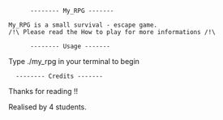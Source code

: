 
          -------- My_RPG -------

    My_RPG is a small survival - escape game.
    /!\ Please read the How to play for more informations /!\

          -------- Usage -------

   Type ./my_rpg in your terminal to begin

	  -------- Credits -------

   Thanks for reading !! 

Realised by 4 students.
